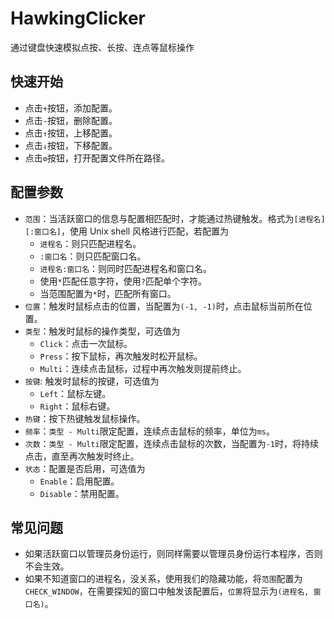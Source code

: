 # HawkingClicker
通过键盘快速模拟点按、长按、连点等鼠标操作

## 快速开始
* 点击`+`按钮，添加配置。
* 点击`-`按钮，删除配置。
* 点击`↑`按钮，上移配置。
* 点击`↓`按钮，下移配置。
* 点击`⚙`按钮，打开配置文件所在路径。

## 配置参数
* `范围`：当活跃窗口的信息与配置相匹配时，才能通过热键触发。格式为`[进程名][:窗口名]`，使用 Unix shell 风格进行匹配，若配置为
    * `进程名`：则只匹配进程名。
    * `:窗口名`：则只匹配窗口名。
    * `进程名:窗口名`：则同时匹配进程名和窗口名。
    * 使用`*`匹配任意字符，使用`?`匹配单个字符。
    * 当范围配置为`*`时，匹配所有窗口。
* `位置`：触发时鼠标点击的位置，当配置为`(-1, -1)`时，点击鼠标当前所在位置。
* `类型`：触发时鼠标的操作类型，可选值为
    * `Click`：点击一次鼠标。
    * `Press`：按下鼠标，再次触发时松开鼠标。
    * `Multi`：连续点击鼠标，过程中再次触发则提前终止。
* `按键`: 触发时鼠标的按键，可选值为
    * `Left`：鼠标左键。
    * `Right`：鼠标右键。
* `热键`：按下热键触发鼠标操作。
* `频率`：`类型 - Multi`限定配置，连续点击鼠标的频率，单位为`ms`。
* `次数`：`类型 - Multi`限定配置，连续点击鼠标的次数，当配置为`-1`时，将持续点击，直至再次触发时终止。
* `状态`：配置是否启用，可选值为
    * `Enable`：启用配置。
    * `Disable`：禁用配置。

## 常见问题
* 如果活跃窗口以管理员身份运行，则同样需要以管理员身份运行本程序，否则不会生效。
* 如果不知道窗口的进程名，没关系，使用我们的隐藏功能，将`范围`配置为`CHECK_WINDOW`，在需要探知的窗口中触发该配置后，`位置`将显示为`(进程名, 窗口名)`。
